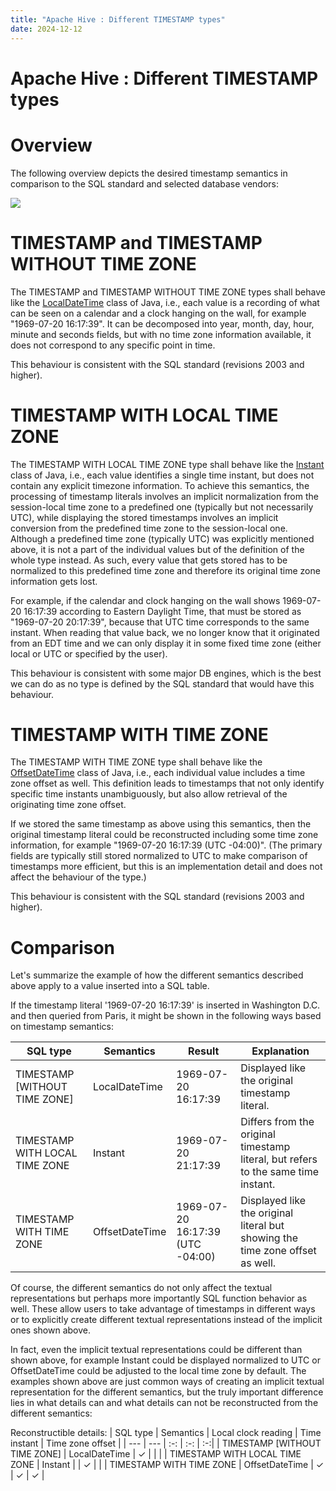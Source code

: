 ```yaml
---
title: "Apache Hive : Different TIMESTAMP types"
date: 2024-12-12
---
```


# Apache Hive : Different TIMESTAMP types

# Overview

The following overview depicts the desired timestamp semantics in comparison to the SQL standard and selected database vendors:

![](https://lh5.googleusercontent.com/STiRHzKlJLL_UuXRLsbb5m2QVxhOwTLMBIYP9PEusaAwd-vjLqe2wg8KzSWz0f8qazpOV2ODfkHnG_CV7_0pdVtbZK3uqu9Wlqtao3OqXwaB6wRPSl6qlnrHLyVYgSCCDmPy3vw0)

# TIMESTAMP and TIMESTAMP WITHOUT TIME ZONE

The TIMESTAMP and TIMESTAMP WITHOUT TIME ZONE types shall behave like the [LocalDateTime](https://docs.oracle.com/javase/8/docs/api/java/time/LocalDateTime.html) class of Java, i.e., each value is a recording of what can be seen on a calendar and a clock hanging on the wall, for example "1969-07-20 16:17:39". It can be decomposed into year, month, day, hour, minute and seconds fields, but with no time zone information available, it does not correspond to any specific point in time.

This behaviour is consistent with the SQL standard (revisions 2003 and higher).

# TIMESTAMP WITH LOCAL TIME ZONE

The TIMESTAMP WITH LOCAL TIME ZONE type shall behave like the [Instant](https://docs.oracle.com/javase/8/docs/api/java/time/Instant.html) class of Java, i.e., each value identifies a single time instant, but does not contain any explicit timezone information. To achieve this semantics, the processing of timestamp literals involves an implicit normalization from the session-local time zone to a predefined one (typically but not necessarily UTC), while displaying the stored timestamps involves an implicit conversion from the predefined time zone to the session-local one. Although a predefined time zone (typically UTC) was explicitly mentioned above, it is not a part of the individual values but of the definition of the whole type instead. As such, every value that gets stored has to be normalized to this predefined time zone and therefore its original time zone information gets lost.

For example, if the calendar and clock hanging on the wall shows 1969-07-20 16:17:39 according to Eastern Daylight Time, that must be stored as "1969-07-20 20:17:39", because that UTC time corresponds to the same instant. When reading that value back, we no longer know that it originated from an EDT time and we can only display it in some fixed time zone (either local or UTC or specified by the user).

This behaviour is consistent with some major DB engines, which is the best we can do as no type is defined by the SQL standard that would have this behaviour.

# TIMESTAMP WITH TIME ZONE

The TIMESTAMP WITH TIME ZONE type shall behave like the [OffsetDateTime](https://docs.oracle.com/javase/8/docs/api/java/time/OffsetDateTime.html) class of Java, i.e., each individual value includes a time zone offset as well. This definition leads to timestamps that not only identify specific time instants unambiguously, but also allow retrieval of the originating time zone offset.

If we stored the same timestamp as above using this semantics, then the original timestamp literal could be reconstructed including some time zone information, for example "1969-07-20 16:17:39 (UTC -04:00)". (The primary fields are typically still stored normalized to UTC to make comparison of timestamps more efficient, but this is an implementation detail and does not affect the behaviour of the type.)

This behaviour is consistent with the SQL standard (revisions 2003 and higher).

# Comparison

Let's summarize the example of how the different semantics described above apply to a value inserted into a SQL table.

If the timestamp literal '1969-07-20 16:17:39' is inserted in Washington D.C. and then queried from Paris, it might be shown in the following ways based on timestamp semantics:

| SQL type | Semantics | Result | Explanation |
| --- | --- | --- | --- |
| TIMESTAMP [WITHOUT TIME ZONE] | LocalDateTime | 1969-07-20 16:17:39 | Displayed like the original timestamp literal. |
| TIMESTAMP WITH LOCAL TIME ZONE | Instant | 1969-07-20 21:17:39 | Differs from the original timestamp literal, but refers to the same time instant. |
| TIMESTAMP WITH TIME ZONE | OffsetDateTime | 1969-07-20 16:17:39 (UTC -04:00) | Displayed like the original literal but showing the time zone offset as well. |

Of course, the different semantics do not only affect the textual representations but perhaps more importantly SQL function behavior as well. These allow users to take advantage of timestamps in different ways or to explicitly create different textual representations instead of the implicit ones shown above.

In fact, even the implicit textual representations could be different than shown above, for example Instant could be displayed normalized to UTC or OffsetDateTime could be adjusted to the local time zone by default. The examples shown above are just common ways of creating an implicit textual representation for the different semantics, but the truly important difference lies in what details can and what details can not be reconstructed from the different semantics:

Reconstructible details:
| SQL type | Semantics | Local clock reading | Time instant | Time zone offset |
| --- | --- | :-: | :-: | :-:|
| TIMESTAMP [WITHOUT TIME ZONE] | LocalDateTime | ✓ |  |  |
| TIMESTAMP WITH LOCAL TIME ZONE | Instant |  | ✓ |  |
| TIMESTAMP WITH TIME ZONE | OffsetDateTime | ✓ | ✓ | ✓ |

  

 

 

